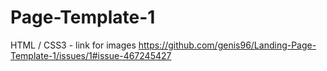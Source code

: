 # Page-Template-1
HTML / CSS3 - link for images
https://github.com/genis96/Landing-Page-Template-1/issues/1#issue-467245427
